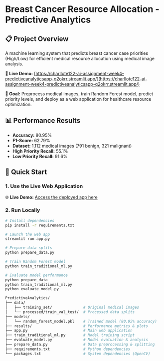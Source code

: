 # Breast Cancer Resource Allocation - Predictive Analytics

## 📋 Project Overview
A machine learning system that predicts breast cancer case priorities (High/Low) for efficient medical resource allocation using medical image analysis.

**🎯 Live Demo:** [https://charllote122-ai-assignment-week4-predictiveanalyticsapp-q2okrr.streamlit.app/](https://charllote122-ai-assignment-week4-predictiveanalyticsapp-q2okrr.streamlit.app/)

**🎯 Goal:** Preprocess medical images, train Random Forest model, predict priority levels, and deploy as a web application for healthcare resource optimization.

## 📊 Performance Results
- **Accuracy:** 80.95%
- **F1-Score:** 62.79%
- **Dataset:** 1,112 medical images (791 benign, 321 malignant)
- **High Priority Recall:** 55.1%
- **Low Priority Recall:** 91.6%

## 🚀 Quick Start

### 1. Use the Live Web Application
🌐 **Live Demo:** [Access the deployed app here](https://charllote122-ai-assignment-week4-predictiveanalyticsapp-q2okrr.streamlit.app/)

### 2. Run Locally
```bash
# Install dependencies
pip install -r requirements.txt

# Launch the web app
streamlit run app.py

# Prepare data splits
python prepare_data.py

# Train Random Forest model
python train_traditional_ml.py

# Evaluate model performance
python prepare_data
python train_traditional_ml.py
python evaluate_model.py

PredictiveAnalytics/
├── data/
│   ├── training_set/              # Original medical images
│   └── processed/train_val_test/  # Processed data splits
├── models/
│   └── random_forest_model.pkl    # Trained model (80.95% accuracy)
├── results/                       # Performance metrics & plots
├── app.py                         # Main web application
├── train_traditional_ml.py        # Model training script
├── evaluate_model.py              # Model evaluation & analysis
├── prepare_data.py                # Data preprocessing & splitting
├── requirements.txt               # Python dependencies
└── packages.txt                   # System dependencies (OpenCV)